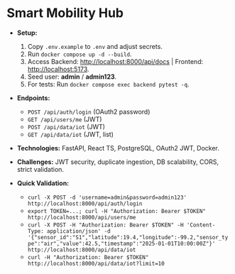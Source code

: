 # Smart Mobility Hub
- **Setup:**
  1. Copy `.env.example` to `.env` and adjust secrets.
  2. Run `docker compose up -d --build`.
  3. Access Backend: [http://localhost:8000/api/docs](http://localhost:8000/api/docs) | Frontend: [http://localhost:5173](http://localhost:5173).
  4. Seed user: **admin** / **admin123**.
  5. For tests: Run `docker compose exec backend pytest -q`.

- **Endpoints:**
  - `POST /api/auth/login` (OAuth2 password)
  - `GET /api/users/me` (JWT)
  - `POST /api/data/iot` (JWT)
  - `GET /api/data/iot` (JWT, list)

- **Technologies:** FastAPI, React TS, PostgreSQL, OAuth2 JWT, Docker.

- **Challenges:** JWT security, duplicate ingestion, DB scalability, CORS, strict validation.

- **Quick Validation:**
  - `curl -X POST -d 'username=admin&password=admin123' http://localhost:8000/api/auth/login`
  - `export TOKEN=...; curl -H "Authorization: Bearer $TOKEN" http://localhost:8000/api/users/me`
  - `curl -X POST -H "Authorization: Bearer $TOKEN" -H 'Content-Type: application/json' -d '{"sensor_id":"S1","latitude":19.4,"longitude":-99.2,"sensor_type":"air","value":42.5,"timestamp":"2025-01-01T10:00:00Z"}' http://localhost:8000/api/data/iot`
  - `curl -H "Authorization: Bearer $TOKEN" http://localhost:8000/api/data/iot?limit=10`